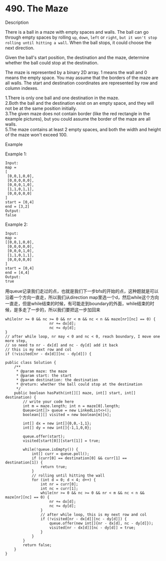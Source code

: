 # 490. The Maze



Description

There is a ball in a maze with empty spaces and walls. The ball can go through empty spaces by rolling `up`, `down`, `left` or `right`, `but it won't stop rolling until hitting a wall`. When the ball stops, it could choose the next direction.

Given the ball's start position, the destination and the maze, determine whether the ball could stop at the destination.

The maze is represented by a binary 2D array. 1 means the wall and 0 means the empty space. You may assume that the borders of the maze are all walls. The start and destination coordinates are represented by row and column indexes.

1.There is only one ball and one destination in the maze.\
2.Both the ball and the destination exist on an empty space, and they will not be at the same position initially.\
3.The given maze does not contain border (like the red rectangle in the example pictures), but you could assume the border of the maze are all walls.\
5.The maze contains at least 2 empty spaces, and both the width and height of the maze won't exceed 100.

Example

Example 1:

```
Input:
map = 
[
 [0,0,1,0,0],
 [0,0,0,0,0],
 [0,0,0,1,0],
 [1,1,0,1,1],
 [0,0,0,0,0]
]
start = [0,4]
end = [3,2]
Output:
false
```

Example 2:

```
Input:
map = 
[[0,0,1,0,0],
 [0,0,0,0,0],
 [0,0,0,1,0],
 [1,1,0,1,1],
 [0,0,0,0,0]
]
start = [0,4]
end = [4,4]
Output:
true
```

用queue记录我们走过的点，也就是我们下一步bfs的开始的点，这种题就是可以沿着一个方向一直走，所以我们从direction map里选一个d，然后while这个方向一直走，但是while结束的时候，有可能走到boundary的外面，while结束的时候，是多走了一步的，所以我们要把这一步加回来

```
while(nr >= 0 && nc >= 0 && nr < m && nc < n && maze[nr][nc] == 0) {
                    nr += dx[d];
                    nc += dy[d];
}
// after while loop, nr may < 0 and nc < 0, reach boundary, I move one more step, 
// so need to nr - dx[d] and nc - dy[d] add it back
// this is my next row and col
if (!visited[nr - dx[d]][nc - dy[d]]) {
```

```
public class Solution {
    /**
     * @param maze: the maze
     * @param start: the start
     * @param destination: the destination
     * @return: whether the ball could stop at the destination
     */
    public boolean hasPath(int[][] maze, int[] start, int[] destination) {
        // write your code here
        int m = maze.length; int n = maze[0].length;
        Queue<int[]> queue = new LinkedList<>();
        boolean[][] visited = new boolean[m][n];

        int[] dx = new int[]{0,0,-1,1};
        int[] dy = new int[]{-1,1,0,0};

        queue.offer(start);
        visited[start[0]][start[1]] = true;

        while(!queue.isEmpty()) {
            int[] curr = queue.poll();
            if (curr[0] == destination[0] && curr[1] == destination[1]) {
                return true;
            }
            // rolling until hitting the wall
            for (int d = 0; d < 4; d++) {
                int nr = curr[0]; 
                int nc = curr[1];
                while(nr >= 0 && nc >= 0 && nr < m && nc < n && maze[nr][nc] == 0) {
                    nr += dx[d];
                    nc += dy[d];
                }
                // after while loop, this is my next row and col
                if (!visited[nr - dx[d]][nc - dy[d]]) {
                    queue.offer(new int[]{nr - dx[d], nc - dy[d]});
                    visited[nr - dx[d]][nc - dy[d]] = true;
                }
            }
        }
        return false;
    }
}
```

